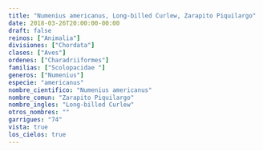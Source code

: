 ```yaml
---
title: "Numenius americanus, Long-billed Curlew, Zarapito Piquilargo"
date: 2018-03-26T20:00:00-00:00
draft: false
reinos: ["Animalia"]
divisiones: ["Chordata"]
clases: ["Aves"]
ordenes: ["Charadriiformes"]
familias: ["Scolopacidae "]
generos: ["Numenius"]
especie: "americanus"
nombre_cientifico: "Numenius americanus"
nombre_comun: "Zarapito Piquilargo"
nombre_ingles: "Long-billed Curlew"
otros_nombres: ""
garrigues: "74"
vista: true
los_cielos: true
---
```

